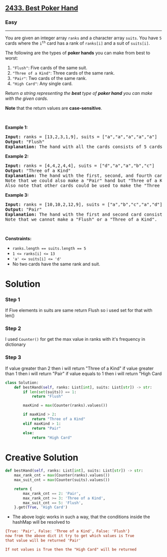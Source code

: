 <h2><a href="https://leetcode.com/problems/best-poker-hand">2433. Best Poker Hand</a></h2><h3>Easy</h3><hr><p>You are given an integer array <code>ranks</code> and a character array <code>suits</code>. You have <code>5</code> cards where the <code>i<sup>th</sup></code> card has a rank of <code>ranks[i]</code> and a suit of <code>suits[i]</code>.</p>

<p>The following are the types of <strong>poker hands</strong> you can make from best to worst:</p>

<ol>
	<li><code>&quot;Flush&quot;</code>: Five cards of the same suit.</li>
	<li><code>&quot;Three of a Kind&quot;</code>: Three cards of the same rank.</li>
	<li><code>&quot;Pair&quot;</code>: Two cards of the same rank.</li>
	<li><code>&quot;High Card&quot;</code>: Any single card.</li>
</ol>

<p>Return <em>a string representing the <strong>best</strong> type of <strong>poker hand</strong> you can make with the given cards.</em></p>

<p><strong>Note</strong> that the return values are <strong>case-sensitive</strong>.</p>

<p>&nbsp;</p>
<p><strong class="example">Example 1:</strong></p>

<pre>
<strong>Input:</strong> ranks = [13,2,3,1,9], suits = [&quot;a&quot;,&quot;a&quot;,&quot;a&quot;,&quot;a&quot;,&quot;a&quot;]
<strong>Output:</strong> &quot;Flush&quot;
<strong>Explanation:</strong> The hand with all the cards consists of 5 cards with the same suit, so we have a &quot;Flush&quot;.
</pre>

<p><strong class="example">Example 2:</strong></p>

<pre>
<strong>Input:</strong> ranks = [4,4,2,4,4], suits = [&quot;d&quot;,&quot;a&quot;,&quot;a&quot;,&quot;b&quot;,&quot;c&quot;]
<strong>Output:</strong> &quot;Three of a Kind&quot;
<strong>Explanation:</strong> The hand with the first, second, and fourth card consists of 3 cards with the same rank, so we have a &quot;Three of a Kind&quot;.
Note that we could also make a &quot;Pair&quot; hand but &quot;Three of a Kind&quot; is a better hand.
Also note that other cards could be used to make the &quot;Three of a Kind&quot; hand.</pre>

<p><strong class="example">Example 3:</strong></p>

<pre>
<strong>Input:</strong> ranks = [10,10,2,12,9], suits = [&quot;a&quot;,&quot;b&quot;,&quot;c&quot;,&quot;a&quot;,&quot;d&quot;]
<strong>Output:</strong> &quot;Pair&quot;
<strong>Explanation:</strong> The hand with the first and second card consists of 2 cards with the same rank, so we have a &quot;Pair&quot;.
Note that we cannot make a &quot;Flush&quot; or a &quot;Three of a Kind&quot;.
</pre>

<p>&nbsp;</p>
<p><strong>Constraints:</strong></p>

<ul>
	<li><code>ranks.length == suits.length == 5</code></li>
	<li><code>1 &lt;= ranks[i] &lt;= 13</code></li>
	<li><code>&#39;a&#39; &lt;= suits[i] &lt;= &#39;d&#39;</code></li>
	<li>No two cards have the same rank and suit.</li>
</ul>

# Solution 
### Step 1
If Five elements in suits are same return Flush so i used set for that with len()

### Step 2
I used `Counter()` for get the max value in ranks with it's frequency in dictionary

### Step 3
If value greater than 2 then i will return "Three of a Kind"
if value greater than 1 then i will return "Pair"
if value equals to 1 then i will return "High Card

```python
class Solution:
    def bestHand(self, ranks: List[int], suits: List[str]) -> str:
        if len(set(suits)) == 1:
            return "Flush"

        maxKind = max(Counter(ranks).values())

        if maxKind > 2:
            return "Three of a Kind"
        elif maxKind > 1:
            return "Pair"
        else:
            return "High Card"
```

# Creative Solution
```python
def bestHand(self, ranks: List[int], suits: List[str]) -> str:
	max_rank_cnt = max(Counter(ranks).values())
	max_suit_cnt = max(Counter(suits).values())

	return {
		max_rank_cnt == 2: 'Pair',
		max_rank_cnt >= 3: 'Three of a Kind',
		max_suit_cnt == 5: 'Flush',
	}.get(True, 'High Card')
```
* The above logic works in such a way, that the conditions inside the hashMap will be resolved to 

```ini
{True: 'Pair', False: 'Three of a Kind', False: 'Flush'}
now from the above dict it try to get which values is True 
that value will be returned 'Pair'

If not values is True then the "High Card" will be returned
```
